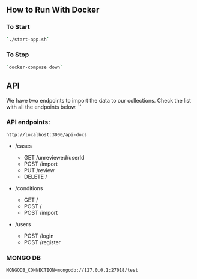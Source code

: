 ## How to Run With Docker
### To Start 
```bash
`./start-app.sh`
```
### To Stop
```bash
`docker-compose down`
```
## API 
We have two endpoints to import the data to our collections. Check the list with all the endpoints below.
``
### API endpoints:
`http://localhost:3000/api-docs`
- /cases
    - GET /unreviewed/userId
    - POST /import
    - PUT /review
    - DELETE /

- /conditions
    - GET /
    - POST /
    - POST /import
    
- /users
    - POST /login
    - POST /register

### MONGO DB
`MONGODB_CONNECTION=mongodb://127.0.0.1:27018/test`
